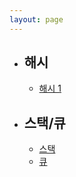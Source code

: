 ```yaml
---
layout: page
---
```


<div class="container">
   <ul class="accordion">
      <li class="item">
         <h2 class="accordionTitle">해시 <span class="accIcon"></span></h2>
         <ul class="targetList">
             <li><a href="../algorithm/hash/python/2020/05/15/Algorithm-hash.html">해시 1</a></li>
         </ul>
      </li>
      <li class="item">
         <h2 class="accordionTitle">스택/큐 <span class="accIcon"></span></h2>
         <ul class="targetList">
             <li><a href="../">스택</a></li>
             <li><a href="../">큐</a></li> 
         </ul>
      </li>
   </ul>
</div>
